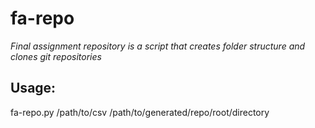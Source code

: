 # fa-repo
*Final assignment repository is a script that creates folder structure and clones git repositories*
## Usage: 
fa-repo.py /path/to/csv /path/to/generated/repo/root/directory
